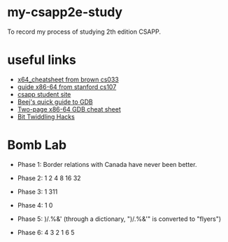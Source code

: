 # my-csapp2e-study
To record my process of studying 2th edition CSAPP.

# useful links
* [x64_cheatsheet from brown cs033](https://cs.brown.edu/courses/cs033/docs/guides/x64_cheatsheet.pdf)
* [guide x86-64 from stanford cs107](https://web.stanford.edu/class/cs107/guide_x86-64.html)
* [csapp student site](http://csapp.cs.cmu.edu/3e/students.html)
* [Beej's quick guide to GDB](http://beej.us/guide/bggdb)
* [Two-page x86-64 GDB cheat sheet](http://csapp.cs.cmu.edu/3e/docs/gdbnotes-x86-64.pdf)
* [Bit Twiddling Hacks](https://graphics.stanford.edu/~seander/bithacks.html)

# Bomb Lab
* Phase 1: Border relations with Canada have never been better.

* Phase 2: 1 2 4 8 16 32

* Phase 3: 1 311

* Phase 4: 1 0

* Phase 5: )/.%&' (through a dictionary, ")/.%&'" is converted to "flyers")

* Phase 6: 4 3 2 1 6 5
